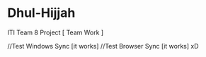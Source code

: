 # Dhul-Hijjah
ITI Team 8 Project [ Team Work ]

//Test Windows Sync [it works]
//Test Browser Sync [it works] xD
